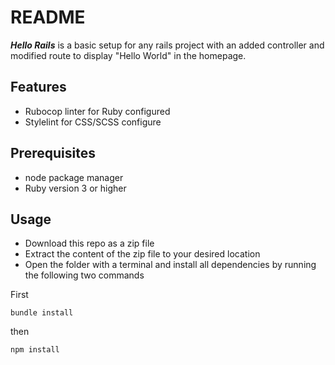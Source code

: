 # README
***Hello Rails*** is a basic setup for any rails project with an added controller and modified route to display "Hello World" in the homepage.

## Features
* Rubocop linter for Ruby configured
* Stylelint for CSS/SCSS configure

## Prerequisites
* node package manager
* Ruby version 3 or higher

## Usage
- Download this repo as a zip file
- Extract the content of the zip file to your desired location
- Open the folder with a terminal and install all dependencies by running the following two commands

First
```
bundle install
```
then
```
npm install
```